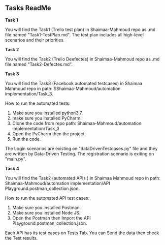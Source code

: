 ## Tasks ReadMe
**Task 1**

You will find the Task1 (Trello test plan) in Shaimaa-Mahmoud repo as .md file named "Task1-TestPlan.md".
The test plan includes all high-level scenarios and their priorities.


**Task 2**

You will find the Task2 (Trello Deefectes) in Shaimaa-Mahmoud repo as .md file named "Task2-Defectes.md".

**Task 3**

You will find the Task3 (Facebook automated testcases) in Shaimaa Mahmoud repo in path: SShaimaa-Mahmoud/automation implementation/Task_3.

How to run the automated tests:

1. Make sure you installed python3.7.
2. make sure you installed PyCharm.
3. Clone the code from repo path: Shaimaa-Mahmoud/automation implementation/Task_3
4. Open the PyCharm then the project.
5. Run the code.

The Login scenarios are existing on "dataDrivenTestcases.py" file and they are written by Data-Driven Testing.
The registration scenario is exiting on "main.py".

**Task 4**

You will find the Task2 (automated APIs ) in Shaimaa Mahmoud repo in path: Shaimaa-Mahmoud/automation implementation/API Playground.postman_collection.json.

How to run the automated API test cases:

1. Make sure you installed Postman.
2. Make sure you installed Node JS.
3. Open the Postman then Import the API Playground.postman_collection.json.

Each API has its test cases on Tests Tab.
You can Send the data then check the Test results.
